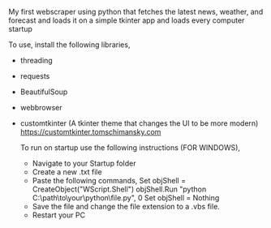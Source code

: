My first webscraper using python that fetches the latest news, weather, and forecast and loads it on a simple tkinter app and loads every computer startup

To use, install the following libraries,

- threading
- requests
- BeautifulSoup
- webbrowser
- customtkinter (A tkinter theme that changes the UI to be more modern) https://customtkinter.tomschimansky.com

  To run on startup use the following instructions (FOR WINDOWS),

  - Navigate to your Startup folder
  - Create a new .txt file
  - Paste the following commands,
    Set objShell = CreateObject("WScript.Shell")
    objShell.Run "python C:\path\to\your\python\file.py", 0
    Set objShell = Nothing
  - Save the file and change the file extension to a .vbs file.
  - Restart your PC 

